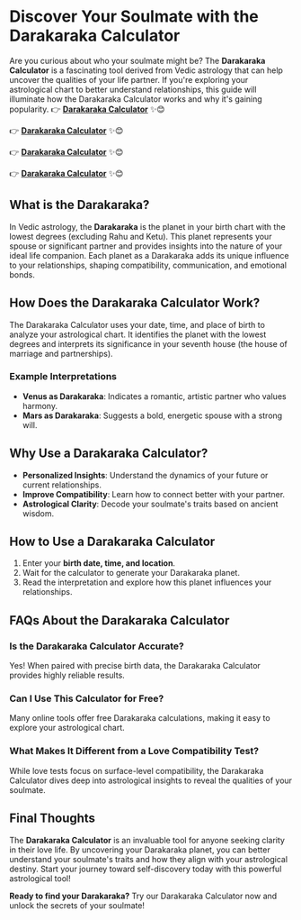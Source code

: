
# Discover Your Soulmate with the Darakaraka Calculator

Are you curious about who your soulmate might be? The **Darakaraka Calculator** is a fascinating tool derived from Vedic astrology that can help uncover the qualities of your life partner. If you're exploring your astrological chart to better understand relationships, this guide will illuminate how the Darakaraka Calculator works and why it's gaining popularity.
👉 **[Darakaraka Calculator](https://frontendin.com/darakaraka-calculator/)** ✨😊

👉 **[Darakaraka Calculator](https://frontendin.com/darakaraka-calculator/)** ✨😊

👉 **[Darakaraka Calculator](https://frontendin.com/darakaraka-calculator/)** ✨😊

👉 **[Darakaraka Calculator](https://frontendin.com/darakaraka-calculator/)** ✨😊



## What is the Darakaraka?  
In Vedic astrology, the **Darakaraka** is the planet in your birth chart with the lowest degrees (excluding Rahu and Ketu). This planet represents your spouse or significant partner and provides insights into the nature of your ideal life companion. Each planet as a Darakaraka adds its unique influence to your relationships, shaping compatibility, communication, and emotional bonds.

## How Does the Darakaraka Calculator Work?  
The Darakaraka Calculator uses your date, time, and place of birth to analyze your astrological chart. It identifies the planet with the lowest degrees and interprets its significance in your seventh house (the house of marriage and partnerships).

### Example Interpretations  
- **Venus as Darakaraka**: Indicates a romantic, artistic partner who values harmony.  
- **Mars as Darakaraka**: Suggests a bold, energetic spouse with a strong will.

## Why Use a Darakaraka Calculator?  
- **Personalized Insights**: Understand the dynamics of your future or current relationships.  
- **Improve Compatibility**: Learn how to connect better with your partner.  
- **Astrological Clarity**: Decode your soulmate's traits based on ancient wisdom.  

## How to Use a Darakaraka Calculator  
1. Enter your **birth date, time, and location**.  
2. Wait for the calculator to generate your Darakaraka planet.  
3. Read the interpretation and explore how this planet influences your relationships.

## FAQs About the Darakaraka Calculator  

### Is the Darakaraka Calculator Accurate?  
Yes! When paired with precise birth data, the Darakaraka Calculator provides highly reliable results.

### Can I Use This Calculator for Free?  
Many online tools offer free Darakaraka calculations, making it easy to explore your astrological chart.

### What Makes It Different from a Love Compatibility Test?  
While love tests focus on surface-level compatibility, the Darakaraka Calculator dives deep into astrological insights to reveal the qualities of your soulmate.

## Final Thoughts  
The **Darakaraka Calculator** is an invaluable tool for anyone seeking clarity in their love life. By uncovering your Darakaraka planet, you can better understand your soulmate's traits and how they align with your astrological destiny. Start your journey toward self-discovery today with this powerful astrological tool!

**Ready to find your Darakaraka?** Try our Darakaraka Calculator now and unlock the secrets of your soulmate!
```
